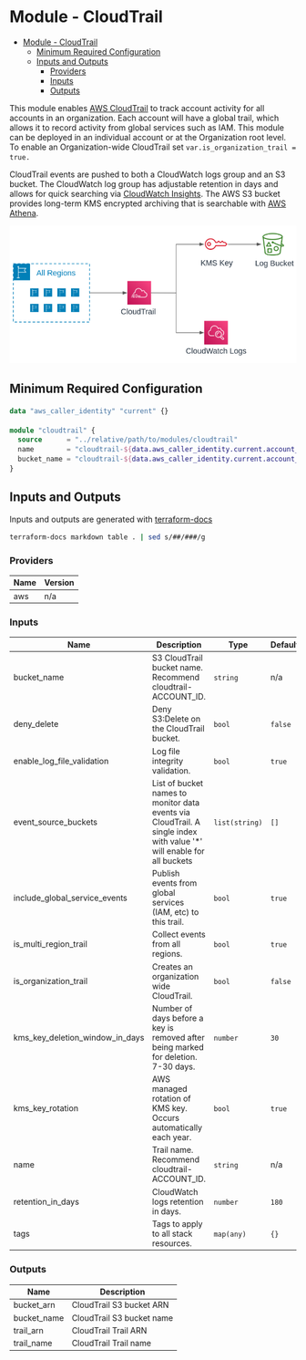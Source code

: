 # Module - CloudTrail

- [Module - CloudTrail](#module---cloudtrail)
  - [Minimum Required Configuration](#minimum-required-configuration)
  - [Inputs and Outputs](#inputs-and-outputs)
    - [Providers](#providers)
    - [Inputs](#inputs)
    - [Outputs](#outputs)

This module enables [AWS CloudTrail](https://aws.amazon.com/cloudtrail/faqs/) to track account activity for all accounts in an organization. Each account will have a global trail, which allows it to record activity from global services such as IAM. This module can be deployed in an individual account or at the Organization root level. To enable an Organization-wide CloudTrail set `var.is_organization_trail = true.`

CloudTrail events are pushed to both a CloudWatch logs group and an S3 bucket. The CloudWatch log group has adjustable retention in days and allows for quick searching via [CloudWatch Insights](https://docs.aws.amazon.com/AmazonCloudWatch/latest/logs/AnalyzingLogData.html). The AWS S3 bucket provides long-term KMS encrypted archiving that is searchable with [AWS Athena](https://docs.aws.amazon.com/athena/latest/ug/cloudtrail-logs.html).

![cloudtrail.png](docs/cloudtrail.png)

## Minimum Required Configuration

```terraform
data "aws_caller_identity" "current" {}

module "cloudtrail" {
  source      = "../relative/path/to/modules/cloudtrail"
  name        = "cloudtrail-${data.aws_caller_identity.current.account_id}"
  bucket_name = "cloudtrail-${data.aws_caller_identity.current.account_id}"
}
```

## Inputs and Outputs

Inputs and outputs are generated with [terraform-docs](https://github.com/segmentio/terraform-docs)

```bash
terraform-docs markdown table . | sed s/##/###/g
```

### Providers

| Name | Version |
|------|---------|
| aws | n/a |

### Inputs

| Name | Description | Type | Default | Required |
|------|-------------|------|---------|:--------:|
| bucket\_name | S3 CloudTrail bucket name.  Recommend cloudtrail-ACCOUNT\_ID. | `string` | n/a | yes |
| deny\_delete | Deny S3:Delete on the CloudTrail bucket. | `bool` | `false` | no |
| enable\_log\_file\_validation | Log file integrity validation. | `bool` | `true` | no |
| event\_source\_buckets | List of bucket names to monitor data events via CloudTrail. A single index with value '\*' will enable for all buckets | `list(string)` | `[]` | no |
| include\_global\_service\_events | Publish events from global services (IAM, etc) to this trail. | `bool` | `true` | no |
| is\_multi\_region\_trail | Collect events from all regions. | `bool` | `true` | no |
| is\_organization\_trail | Creates an organization wide CloudTrail. | `bool` | `false` | no |
| kms\_key\_deletion\_window\_in\_days | Number of days before a key is removed after being marked for deletion.  7-30 days. | `number` | `30` | no |
| kms\_key\_rotation | AWS managed rotation of KMS key.  Occurs automatically each year. | `bool` | `true` | no |
| name | Trail name.  Recommend cloudtrail-ACCOUNT\_ID. | `string` | n/a | yes |
| retention\_in\_days | CloudWatch logs retention in days. | `number` | `180` | no |
| tags | Tags to apply to all stack resources. | `map(any)` | `{}` | no |

### Outputs

| Name | Description |
|------|-------------|
| bucket\_arn | CloudTrail S3 bucket ARN |
| bucket\_name | CloudTrail S3 bucket name |
| trail\_arn | CloudTrail Trail ARN |
| trail\_name | CloudTrail Trail name |
